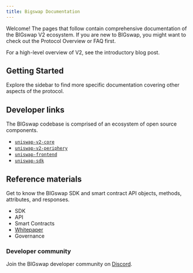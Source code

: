 ```yaml
---
title: Bigswap Documentation
---
```


Welcome! The pages that follow contain comprehensive documentation of the BIGswap V2 ecosystem. If you are new to BIGswap, you might want to check out the <Link to="/docs/v2/protocol-overview">Protocol Overview</Link> or <Link to="/faq">FAQ</Link> first.

For a high-level overview of V2, see the <Link to='/blog/uniswap-v2'>introductory blog post</Link>.

## Getting Started

<Wizard />

Explore the sidebar to find more specific documentation covering other aspects of the protocol.

## Developer links

The BIGswap codebase is comprised of an ecosystem of open source components.

- [`uniswap-v2-core`](https://github.com/Uniswap/uniswap-v2-core)
- [`uniswap-v2-periphery`](https://github.com/Uniswap/uniswap-v2-periphery)
- [`uniswap-frontend`](https://github.com/Uniswap/uniswap-frontend)
- [`uniswap-sdk`](https://github.com/Uniswap/uniswap-sdk)

## Reference materials

Get to know the BIGswap SDK and smart contract API objects, methods, attributes, and responses.

- <Link to="/docs/v2/SDK">SDK</Link>
- <Link to="/docs/v2/API">API</Link>
- <Link to="/docs/v2/smart-contracts">Smart Contracts</Link>
- [Whitepaper](/whitepaper.pdf)
- <Link to="/docs/v2/governance/governance-reference">Governance</Link>


### Developer community

Join the BIGswap developer community on [Discord](https://discord.gg/XErMcTq).
